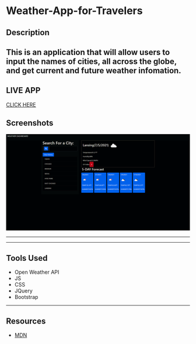 
# Weather-App-for-Travelers

## **Description**
This is an application that will allow users to input the names of cities, all across the globe, and get current and future weather infomation. 
---
## **LIVE APP**
[CLICK HERE](https://despairgirl.github.io/Weather-App-for-Travelers/)


## Screenshots
![APP](./assests/Capture.PNG)


---

---

## **Tools Used**

* Open Weather API
* JS
* CSS
* JQuery
* Bootstrap


---

## **Resources**

* [MDN](https://developer.mozilla.org/en-US/docs/Web/JavaScript)
